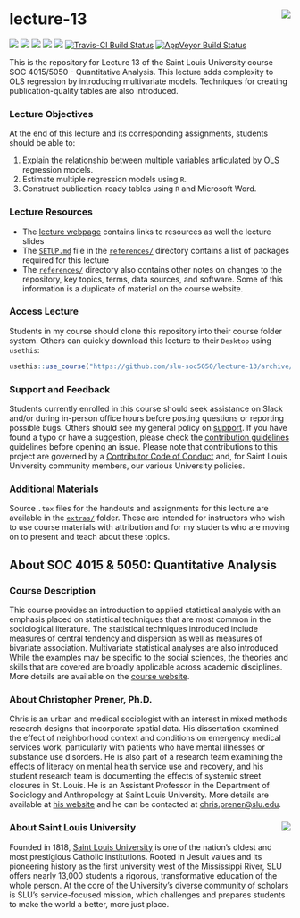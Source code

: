 lecture-13 <img src="https://slu-soc5050.github.io/images/logo.png" align="right" />
===========================================================
[![](https://img.shields.io/badge/semester-fall%202018-orange.svg)](https://github.com/slu-soc5050/lecture-13)
[![](https://img.shields.io/badge/release-draft-red.svg)](https://github.com/slu-soc5050/lecture-13)
[![](https://img.shields.io/github/release/slu-soc5050/lecture-13.svg?label=version)](https://github.com/slu-soc5050/lecture-13/releases)
[![](https://img.shields.io/github/last-commit/slu-soc5050/lecture-13.svg)](https://github.com/slu-soc5050/lecture-13/commits/master)
[![](https://img.shields.io/github/repo-size/slu-soc5050/lecture-13.svg)](https://github.com/slu-soc5050/lecture-13)
[![Travis-CI Build Status](https://travis-ci.org/slu-soc5050/lecture-13.svg?branch=master)](https://travis-ci.org/slu-soc5050/lecture-13)
[![AppVeyor Build Status](https://ci.appveyor.com/api/projects/status/github/slu-soc5050/lecture-13?branch=master&svg=true)](https://ci.appveyor.com/project/chris-prener/lecture-13)

This is the repository for Lecture 13 of the Saint Louis University course SOC 4015/5050 - Quantitative Analysis. This lecture adds complexity to OLS regression by introducing multivariate models. Techniques for creating publication-quality tables are also introduced.

### Lecture Objectives
At the end of this lecture and its corresponding assignments, students should be able to:

1. Explain the relationship between multiple variables articulated by OLS regression models.
2. Estimate multiple regression models using `R`.
3. Construct publication-ready tables using `R` and Microsoft Word.

### Lecture Resources

* The [lecture webpage](https://slu-soc5050.github.io/lecture-13) contains links to resources as well the lecture slides
* The [`SETUP.md`](/references/SETUP.md) file in the [`references/`](/references) directory contains a list of packages required for this lecture
* The [`references/`](/references) directory also contains other notes on changes to the repository, key topics, terms, data sources, and software. Some of this information is a duplicate of material on the course website.

### Access Lecture
Students in my course should clone this repository into their course folder system. Others can quickly download this lecture to their `Desktop` using `usethis`:

```r
usethis::use_course("https://github.com/slu-soc5050/lecture-13/archive/master.zip")
```

### Support and Feedback
Students currently enrolled in this course should seek assistance on Slack and/or during in-person office hours before posting questions or reporting possible bugs. Others should see my general policy on [support](.github/SUPPORT.md). If you have found a typo or have a suggestion, please check the [contribution guidelines](.github/CONTRIBUTING.md) guidelines before opening an issue. Please note that contributions to this project are governed by a [Contributor Code of Conduct](.github/CODE_OF_CONDUCT.md) and, for Saint Louis University community members, our various University policies.

### Additional Materials
Source `.tex` files for the handouts and assignments for this lecture are available in the [`extras/`](/extras) folder. These are intended for instructors who wish to use course materials with attribution and for my students who are moving on to present and teach about these topics.

## About SOC 4015 & 5050: Quantitative Analysis
### Course Description
This course provides an introduction to applied statistical analysis with an emphasis placed on statistical techniques that are most common in the sociological literature. The statistical techniques introduced include measures of central tendency and dispersion as well as measures of bivariate association. Multivariate statistical analyses are also introduced. While the examples may be specific to the social sciences, the theories and skills that are covered are broadly applicable across academic disciplines. More details are available on the [course website](https://slu-soc5050.github.io).

### About Christopher Prener, Ph.D.
Chris is an urban and medical sociologist with an interest in mixed methods research designs that incorporate spatial data. His dissertation examined the effect of neighborhood context and conditions on emergency medical services work, particularly with patients who have mental illnesses or substance use disorders. He is also part of a research team examining the effects of literacy on mental health service use and recovery, and his student research team is documenting the effects of systemic street closures in St. Louis. He is an Assistant Professor in the Department of Sociology and Anthropology at Saint Louis University. More details are available at [his website](https://chris-prener.github.io) and he can be contacted at [chris.prener@slu.edu](mailto:chris.prener@slu.edu).

### About Saint Louis University <img src="https://slu-soc5650.github.io/images/sluLogo.png" align="right" />
Founded in 1818, [Saint Louis University](http://wwww.slu.edu) is one of the nation’s oldest and most prestigious Catholic institutions. Rooted in Jesuit values and its pioneering history as the first university west of the Mississippi River, SLU offers nearly 13,000 students a rigorous, transformative education of the whole person. At the core of the University’s diverse community of scholars is SLU’s service-focused mission, which challenges and prepares students to make the world a better, more just place.
